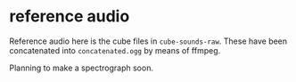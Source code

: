 # reference audio

Reference audio here is the cube files in `cube-sounds-raw`.
These have been concatenated into `concatenated.ogg` by means of ffmpeg.

Planning to make a spectrograph soon.

